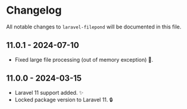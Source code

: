 # Changelog

All notable changes to `laravel-filepond` will be documented in this file.

## 11.0.1 - 2024-07-10

- Fixed large file processing (out of memory exception) 🐛.

## 11.0.0 - 2024-03-15

- Laravel 11 support added. ✨
- Locked package version to Laravel 11. 🔒
